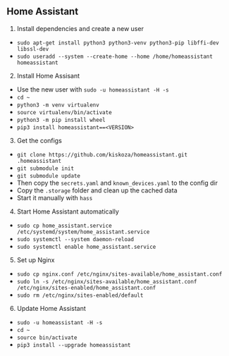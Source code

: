 ## Home Assistant

1. Install dependencies and create a new user
  * `sudo apt-get install python3 python3-venv python3-pip libffi-dev libssl-dev`
  * `sudo useradd --system --create-home --home /home/homeassistant homeassistant`
2. Install Home Assisant
  * Use the new user with `sudo -u homeassistant -H -s`
  * `cd ~`
  * `python3 -m venv virtualenv`
  * `source virtualenv/bin/activate`
  * `python3 -m pip install wheel`
  * `pip3 install homeassistant==<VERSION>`
3. Get the configs
  * `git clone https://github.com/kiskoza/homeassistant.git .homeassistant`
  * `git submodule init`
  * `git submodule update`
  * Then copy the `secrets.yaml` and `known_devices.yaml` to the config dir
  * Copy the `.storage` folder and clean up the cached data
  * Start it manually with `hass`
4. Start Home Assistant automatically
  * `sudo cp home_assistant.service /etc/systemd/system/home_assistant.service`
  * `sudo systemctl --system daemon-reload`
  * `sudo systemctl enable home_assistant.service`
5. Set up Nginx
  * `sudo cp nginx.conf /etc/nginx/sites-available/home_assistant.conf`
  * `sudo ln -s /etc/nginx/sites-available/home_assistant.conf /etc/nginx/sites-enabled/home_assistant.conf`
  * `sudo rm /etc/nginx/sites-enabled/default`
6. Update Home Assistant
  * `sudo -u homeassistant -H -s`
  * `cd ~`
  * `source bin/activate`
  * `pip3 install --upgrade homeassistant`
